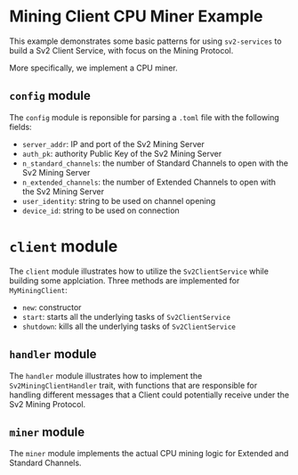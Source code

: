 # Mining Client CPU Miner Example

This example demonstrates some basic patterns for using `sv2-services` to build a Sv2 Client Service, with focus on the Mining Protocol.

More specifically, we implement a CPU miner.

## `config` module

The `config` module is reponsible for parsing a `.toml` file with the following fields:
- `server_addr`: IP and port of the Sv2 Mining Server
- `auth_pk`: authority Public Key of the Sv2 Mining Server
- `n_standard_channels`: the number of Standard Channels to open with the Sv2 Mining Server
- `n_extended_channels`: the number of Extended Channels to open with the Sv2 Mining Server
- `user_identity`: string to be used on channel opening
- `device_id`: string to be used on connection

# `client` module

The `client` module illustrates how to utilize the `Sv2ClientService` while building some applciation. Three methods are implemented for `MyMiningClient`:
- `new`: constructor
- `start`: starts all the underlying tasks of `Sv2ClientService`
- `shutdown`: kills all the underlying tasks of `Sv2ClientService`

## `handler` module

The `handler` module illustrates how to implement the `Sv2MiningClientHandler` trait, with functions that are responsible for handling different messages that a Client could potentially receive under the Sv2 Mining Protocol.

## `miner` module

The `miner` module implements the actual CPU mining logic for Extended and Standard Channels.